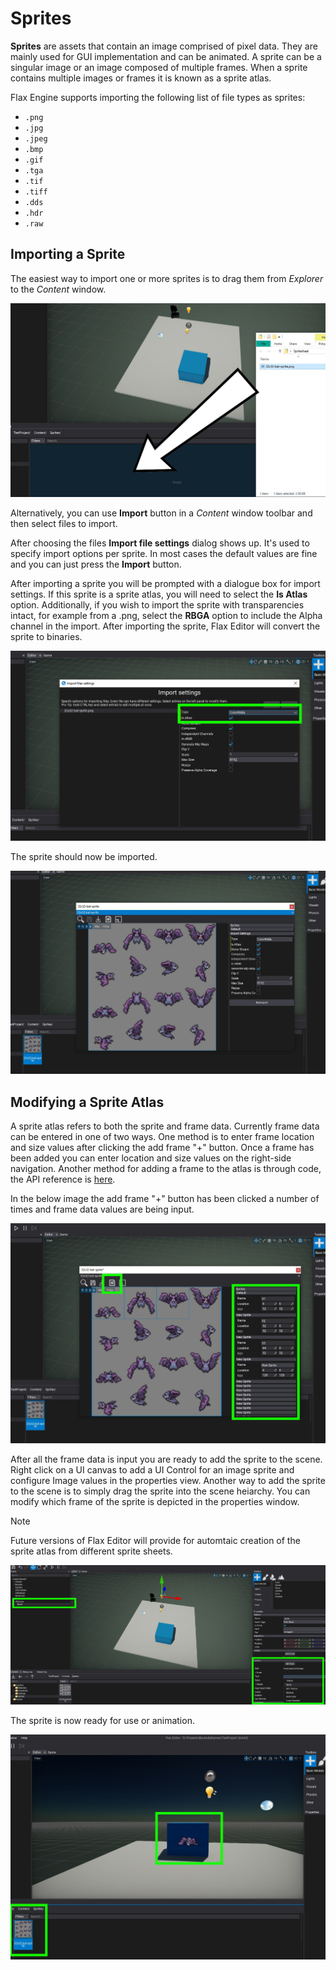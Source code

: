 # Sprites

**Sprites** are assets that contain an image comprised of pixel data. They are mainly used for GUI implementation and can be animated. A sprite can be a singular image or an image composed of multiple frames. When a sprite contains multiple images or frames it is known as a sprite atlas.

Flax Engine supports importing the following list of file types as sprites:
- `.png`
- `.jpg`
- `.jpeg`
- `.bmp`
- `.gif`
- `.tga`
- `.tif`
- `.tiff`
- `.dds`
- `.hdr`
- `.raw`

## Importing a Sprite

The easiest way to import one or more sprites is to drag them from *Explorer* to the *Content* window.

![Importing Sprites](media/sprites-01.jpg)

Alternatively, you can use **Import** button in a *Content* window toolbar and then select files to import.

After choosing the files **Import file settings** dialog shows up. It's used to specify import options per sprite. In most cases the default values are fine and you can just press the **Import** button.

After importing a sprite you will be prompted with a dialogue box for import settings. If this sprite is a sprite atlas, you will need to select the **Is Atlas** option. Additionally, if you wish to import the sprite with transparencies intact, for example from a .png, select the **RBGA** option to include the Alpha channel in the import. After importing the sprite, Flax Editor will convert the sprite to binaries.

![Sprite Import Settings](media/sprites-02.jpg)

The sprite should now be imported.

![Imported Sprite](media/sprites-03.jpg)

## Modifying a Sprite Atlas

A sprite atlas refers to both the sprite and frame data. Currently frame data can be entered in one of two ways. One method is to enter frame location and size values after clicking the add frame "+" button. Once a frame has been added you can enter location and size values on the right-side navigation. Another method for adding a frame to the atlas is through code, the API reference is [here](https://docs.flaxengine.com/api/FlaxEngine.SpriteAtlas.html#FlaxEngine_SpriteAtlas_AddSprite).

In the below image the add frame "+" button has been clicked a number of times and frame data values are being input.

![Modifying Sprite Atlas](media/sprites-04.jpg)

After all the frame data is input you are ready to add the sprite to the scene. Right click on a UI canvas to add a UI Control for an image sprite and configure Image values in the properties view. Another way to add the sprite to the scene is to simply drag the sprite into the scene heiarchy. You can modify which frame of the sprite is depicted in the properties window.


> [!Note]
> Future versions of Flax Editor will provide for automtaic creation of the sprite atlas from different sprite sheets.


![Image Properties](media/sprites-05.jpg)

The sprite is now ready for use or animation.

![Completed Sprite](media/sprites-06.jpg)


